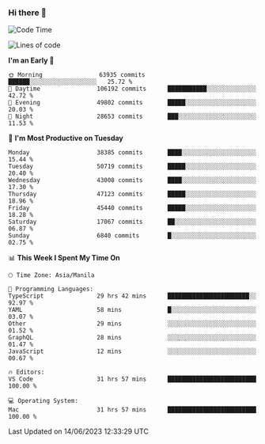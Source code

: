 ### Hi there 👋

<!--START_SECTION:waka-->
![Code Time](http://img.shields.io/badge/Code%20Time-4%2C071%20hrs%2034%20mins-blue)

![Lines of code](https://img.shields.io/badge/From%20Hello%20World%20I%27ve%20Written-100.9%20million%20lines%20of%20code-blue)

**I'm an Early 🐤** 

```text
🌞 Morning                63935 commits       ██████░░░░░░░░░░░░░░░░░░░   25.72 % 
🌆 Daytime                106192 commits      ███████████░░░░░░░░░░░░░░   42.72 % 
🌃 Evening                49802 commits       █████░░░░░░░░░░░░░░░░░░░░   20.03 % 
🌙 Night                  28653 commits       ███░░░░░░░░░░░░░░░░░░░░░░   11.53 % 
```
📅 **I'm Most Productive on Tuesday** 

```text
Monday                   38385 commits       ████░░░░░░░░░░░░░░░░░░░░░   15.44 % 
Tuesday                  50719 commits       █████░░░░░░░░░░░░░░░░░░░░   20.40 % 
Wednesday                43008 commits       ████░░░░░░░░░░░░░░░░░░░░░   17.30 % 
Thursday                 47123 commits       █████░░░░░░░░░░░░░░░░░░░░   18.96 % 
Friday                   45440 commits       █████░░░░░░░░░░░░░░░░░░░░   18.28 % 
Saturday                 17067 commits       ██░░░░░░░░░░░░░░░░░░░░░░░   06.87 % 
Sunday                   6840 commits        █░░░░░░░░░░░░░░░░░░░░░░░░   02.75 % 
```


📊 **This Week I Spent My Time On** 

```text
🕑︎ Time Zone: Asia/Manila

💬 Programming Languages: 
TypeScript               29 hrs 42 mins      ███████████████████████░░   92.97 % 
YAML                     58 mins             █░░░░░░░░░░░░░░░░░░░░░░░░   03.07 % 
Other                    29 mins             ░░░░░░░░░░░░░░░░░░░░░░░░░   01.52 % 
GraphQL                  28 mins             ░░░░░░░░░░░░░░░░░░░░░░░░░   01.47 % 
JavaScript               12 mins             ░░░░░░░░░░░░░░░░░░░░░░░░░   00.67 % 

🔥 Editors: 
VS Code                  31 hrs 57 mins      █████████████████████████   100.00 % 

💻 Operating System: 
Mac                      31 hrs 57 mins      █████████████████████████   100.00 % 
```


 Last Updated on 14/06/2023 12:33:29 UTC
<!--END_SECTION:waka-->


<!--
**rad182/rad182** is a ✨ _special_ ✨ repository because its `README.md` (this file) appears on your GitHub profile.

Here are some ideas to get you started:

- 🔭 I’m currently working on ...
- 🌱 I’m currently learning ...
- 👯 I’m looking to collaborate on ...
- 🤔 I’m looking for help with ...
- 💬 Ask me about ...
- 📫 How to reach me: ...
- 😄 Pronouns: ...
- ⚡ Fun fact: ...
-->
